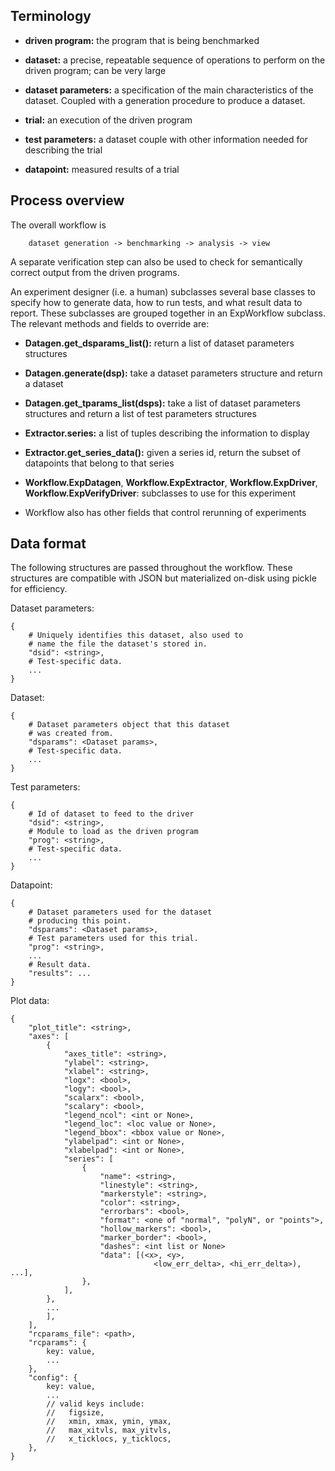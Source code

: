 ## Terminology ##

* **driven program:**
  the program that is being benchmarked

* **dataset:**
  a precise, repeatable sequence of operations to perform on the
  driven program; can be very large

* **dataset parameters:**
  a specification of the main characteristics of the dataset.
  Coupled with a generation procedure to produce a dataset.

* **trial:**
  an execution of the driven program

* **test parameters:**
  a dataset couple with other information needed for describing the trial

* **datapoint:**
  measured results of a trial


## Process overview ##

The overall workflow is

        dataset generation -> benchmarking -> analysis -> view

A separate verification step can also be used to check for semantically
correct output from the driven programs.

An experiment designer (i.e. a human) subclasses several base classes
to specify how to generate data, how to run tests, and what result data
to report. These subclasses are grouped together in an ExpWorkflow subclass.
The relevant methods and fields to override are:

* **Datagen.get_dsparams_list():**
  return a list of dataset parameters structures

* **Datagen.generate(dsp):**
  take a dataset parameters structure and return a dataset

* **Datagen.get_tparams_list(dsps):**
  take a list of dataset parameters structures and return a list
  of test parameters structures

* **Extractor.series:**
  a list of tuples describing the information to display

* **Extractor.get_series_data():**
  given a series id, return the subset of datapoints that belong
  to that series

* **Workflow.ExpDatagen**, **Workflow.ExpExtractor**,
  **Workflow.ExpDriver**, **Workflow.ExpVerifyDriver**:
  subclasses to use for this experiment

* Workflow also has other fields that control rerunning of experiments


## Data format ##

The following structures are passed throughout the workflow.
These structures are compatible with JSON but materialized on-disk
using pickle for efficiency.

Dataset parameters:

    {
        # Uniquely identifies this dataset, also used to
        # name the file the dataset's stored in.
        "dsid": <string>,
        # Test-specific data.
        ...
    }

Dataset:

    {
        # Dataset parameters object that this dataset
        # was created from.
        "dsparams": <Dataset params>,
        # Test-specific data.
        ...
    }

Test parameters:

    {
        # Id of dataset to feed to the driver
        "dsid": <string>,
        # Module to load as the driven program
        "prog": <string>,
        # Test-specific data.
        ...
    }

Datapoint:

    {
        # Dataset parameters used for the dataset
        # producing this point.
        "dsparams": <Dataset params>,
        # Test parameters used for this trial.
        "prog": <string>,
        ...
        # Result data.
        "results": ...
    }

Plot data:

    {
        "plot_title": <string>,
        "axes": [
            {
                "axes_title": <string>,
                "ylabel": <string>,
                "xlabel": <string>,
                "logx": <bool>,
                "logy": <bool>,
                "scalarx": <bool>,
                "scalary": <bool>,
                "legend_ncol": <int or None>,
                "legend_loc": <loc value or None>,
                "legend_bbox": <bbox value or None>,
                "ylabelpad": <int or None>,
                "xlabelpad": <int or None>,
                "series": [
                    {
                        "name": <string>,
                        "linestyle": <string>,
                        "markerstyle": <string>,
                        "color": <string>,
                        "errorbars": <bool>,
                        "format": <one of "normal", "polyN", or "points">,
                        "hollow_markers": <bool>,
                        "marker_border": <bool>,
                        "dashes": <int list or None>
                        "data": [(<x>, <y>,
                                    <low_err_delta>, <hi_err_delta>), ...],
                    },
                ],
            },
            ...
            ],
        ],
        "rcparams_file": <path>,
        "rcparams": {
            key: value,
            ...
        },
        "config": {
            key: value,
            ...
            // valid keys include:
            //   figsize, 
            //   xmin, xmax, ymin, ymax,  
            //   max_xitvls, max_yitvls,
            //   x_ticklocs, y_ticklocs,
        },
    }
